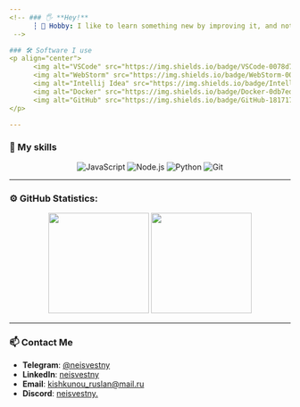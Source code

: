 ```yaml
---
<!-- ### 🖐 **Hey!**
      ┆ 🧪 Hobby: I like to learn something new by improving it, and not just steal some code.
 -->

### 🛠 Software I use
<p align="center">
      <img alt="VSCode" src="https://img.shields.io/badge/VSCode-0078d7?&style=for-the-badge&logo=visual-studio-code&logoColor=white" />
      <img alt="WebStorm" src="https://img.shields.io/badge/WebStorm-000000?style=for-the-badge&logo=webstorm&logoColor=00b8f5" />
      <img alt="Intellij Idea" src="https://img.shields.io/badge/Intellij%20Idea%20%20-fe315d?&style=for-the-badge&logo=intellij-idea&logoColor=white" />
      <img alt="Docker" src="https://img.shields.io/badge/Docker-0db7ed?style=for-the-badge&logo=docker&logoColor=white" />
      <img alt="GitHub" src="https://img.shields.io/badge/GitHub-181717?style=for-the-badge&logo=github&logoColor=white" />
</p>

---
```


### 🔑 My skills
<p align="center">
      <img alt="JavaScript" src="https://img.shields.io/badge/JavaScript-F7DF1E?&style=for-the-badge&logo=JavaScript&logoColor=222222" />
      <img alt="Node.js" src="https://img.shields.io/badge/Node.js-339933?style=for-the-badge&logo=node.js&logoColor=white" />
      <img alt="Python" src="https://img.shields.io/badge/Python-3776AB?style=for-the-badge&logo=Python&logoColor=white" />
      <img alt="Git" src="https://img.shields.io/badge/Git-F05032?style=for-the-badge&logo=git&logoColor=white" />
</p>

---

### ⚙️ GitHub Statistics:

<div align="center">
      <img height="180em" src="https://github-readme-stats.vercel.app/api?username=neisvestny&show_icons=true&theme=dark&count_private=true&include_all_commits=true"/>
      <img height="180em" src="https://github-readme-stats.vercel.app/api/top-langs/?username=neisvestny&layout=compact&theme=dark"/>
</div>

---

### 📫 Contact Me

- **Telegram**: [@neisvestny](https://t.me/neisvestny)
- **LinkedIn**: [neisvestny](https://www.linkedin.com/in/neisvestny/)
- **Email**: [kishkunou_ruslan@mail.ru](mailto:kishkunou_ruslan@mail.ru)
- **Discord**: [neisvestny.](https://discord.com/users/681228391508213830)

